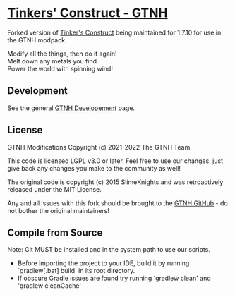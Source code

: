 # [Tinkers' Construct - GTNH](https://github.com/GTNewHorizons/TinkersConstruct)

Forked version of [Tinker's Construct](http://minecraft.curseforge.com/projects/tinkers-construct) being maintained for 1.7.10 for use in the GTNH modpack.

Modify all the things, then do it again!   
Melt down any metals you find. 	 
Power the world with spinning wind!

## Development

See the general [GTNH Developement](https://gtnh.miraheze.org/wiki/Development) page.

## License

GTNH Modifications Copyright (c) 2021-2022 The GTNH Team

This code is licensed LGPL v3.0 or later. Feel free to use our changes, just give back any changes you make to the community as well!

The original code is copyright (c) 2015  SlimeKnights and was retroactively released under the MIT License.

Any and all issues with this fork should be brought to the [GTNH GitHub](https://github.com/GTNewHorizons/GT-New-Horizons-Modpack/issues) - do not bother the original maintainers!

## Compile from Source
Note: Git MUST be installed and in the system path to use our scripts.
* Before importing the project to your IDE, build it by running `gradlew[.bat] build' in its root directory.
* If obscure Gradle issues are found try running 'gradlew clean' and 'gradlew cleanCache'
